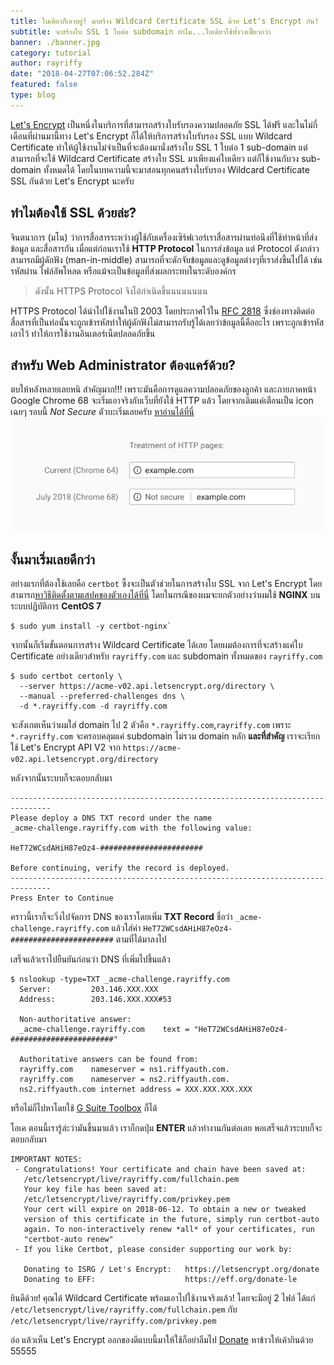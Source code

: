 ```yaml
---
title: ใบเดียวก็เอาอยู่! มาสร้าง Wildcard Certificate SSL ด้วย Let's Encrypt กัน!
subtitle: จะสร้างใบ SSL 1 ใบต่อ subdomain ทำไม...ใบเดียวใช้ทั้งวงเฟี้ยวกว่า
banner: ./banner.jpg
category: tutorial
author: rayriffy
date: "2018-04-27T07:06:52.284Z"
featured: false
type: blog
---
```


[Let's Encrypt](https://letsencrypt.org/) เป็นหนึ่งในบริการที่สามารถสร้างใบรับรองความปลอดภัย SSL ได้ฟรี และในไม่กี่เดือนที่ผ่านมานี้ทาง Let's Encrypt ก็ได้ให้บริการสร้างใบรับรอง SSL แบบ Wildcard Certificate ทำให้ผู้ใช้งานไม่จำเป็นที่จะต้องมานั่งสร้างใบ SSL 1 ใบต่อ 1 sub-domain แต่สามารถที่จะใช้ Wildcard Certificate สร้างใบ SSL มาเพียงแค่ใบเดียว แต่ก็ใช้งานกับวง sub-domain  ทั้งหมดได้ โดยในบทความนี้จะมาสอนทุกคนสร้างใบรับรอง Wildcard Certificate SSL กันด้วย Let's Encrypt นะครับ

## ทำไมต้องใช้ SSL ด้วยล่ะ?
จินตนาการ (มโน) ว่าการสื่อสารระหว่างผู้ใช้กับเครื่องเซิร์ฟเวอร์เราสื่อสารผ่านท่อนึงที่ใช้ทำหน้าที่ส่งข้อมูล และสื่อสารกัน เมื่อแต่ก่อนเราใช้ **HTTP Protocol** ในการส่งข้อมูล แต่ Protocol ดังกล่าวสามารถมีผู้ดักฟัง (man-in-middle) สามารถที่จะดักจับข้อมูลและดูข้อมูลต่างๆที่เราส่งขึ้นไปได้ เช่น รหัสผ่าน ไฟล์อัพโหลด หรือแม้จะเป็นข้อมูลที่ส่งผลกระทบในระดับองค์กร
> ดังนั้น HTTPS Protocol จึงได้กำเนิดขึ้นนนนนนนน

HTTPS Protocol ได้นำไปใช้งานในปี 2003 โดยประกาศไว้ใน [RFC 2818](https://tools.ietf.org/html/rfc2818) ซึ่งช่องทางติดต่อสื่อสารที่เป็นท่อนั้นจะถูกเข้ารหัสทำให้ผู้ดักฟังไม่สามารถรับรู้ได้เลยว่าข้อมูลนี้คืออะไร เพราะถูกเข้ารหัสเอาไว้ ทำให้การใช้งานอินเตอร์เน็ตปลอดภัยขึ้น

## สำหรับ Web Administrator ต้องแคร์ด้วย?
ตบให้หลังหลายเลยหนิ สำคัญมาก!!! เพราะมันคือการดูแลความปลอดภัยของลูกค้า และภายภาคหน้า Google Chrome 68 จะเริ่มเอาจริงกับเว็บที่ยังใช้ HTTP แล้ว โดยจากเดิมแค่เตือนเป็น icon เฉยๆ รอบนี้ *Not Secure* ตัวบะเริ่มเลยครับ [หาอ่านได้ที่นี่](https://blog.chromium.org/2018/02/a-secure-web-is-here-to-stay.html)
![Chrome68](./chrome68.png)

## งั้นมาเริ่มเลยดีกว่า
อย่างแรกที่ต้องใช้เลยคือ `certbot` ซึ้งจะเป็นตัวช่วยในการสร้างใบ SSL จาก Let's Encrypt โดยสามารถ[หาวิธีติดตั้งตามเสปคของตัวเองได้ที่นี่](https://certbot.eff.org/) โดยในกรณีของผมจะยกตัวอย่างว่าผมใช้ **NGINX** บนระบบปฏิบัติการ **CentOS 7**

```
$ sudo yum install -y certbot-nginx`
```

จากนั้นก็เริ่มขั้นตอนการสร้าง Wildcard Certificate ได้เลย โดยผมต้องการที่จะสร้างแค่ใบ Certificate อย่างเดียวสำหรับ `rayriffy.com` และ subdomain ทั้งหมดของ `rayriffy.com`

```
$ sudo certbot certonly \
  --server https://acme-v02.api.letsencrypt.org/directory \
  --manual --preferred-challenges dns \
  -d *.rayriffy.com -d rayriffy.com
```

จะสังเกตเห็นว่าผมใส่ domain ไป 2 ตัวคือ `*.rayriffy.com`,`rayriffy.com` เพราะ `*.rayriffy.com` จะครอบคลุมแค่ subdomain ไม่รวม domain หลัก **และที่สำคัญ** เราจะเรียกใช้ Let's Encrypt API V2 จาก `https://acme-v02.api.letsencrypt.org/directory`

หลังจากนั้นระบบก็จะตอบกลับมา

```
-------------------------------------------------------------------------------
Please deploy a DNS TXT record under the name
_acme-challenge.rayriffy.com with the following value:
 
HeT72WCsdAHiH87eOz4-#######################
 
Before continuing, verify the record is deployed.
-------------------------------------------------------------------------------
Press Enter to Continue
```

คราวนี้เราก็จะวิ่งไปจัดการ DNS ของเราโดยเพิ่ม **TXT Record** ชื่อว่า `_acme-challenge.rayriffy.com` แล้วใส่ค่า `HeT72WCsdAHiH87eOz4-#######################` ตามที่ได้มาลงไป

เสร็จแล้วเราไปยืนยันก่อนว่า DNS ที่เพิ่มไปขึ้นแล้ว

```
$ nslookup -type=TXT _acme-challenge.rayriffy.com
  Server:         203.146.XXX.XXX
  Address:        203.146.XXX.XXX#53

  Non-authoritative answer:
  _acme-challenge.rayriffy.com    text = "HeT72WCsdAHiH87eOz4-#######################"

  Authoritative answers can be found from:
  rayriffy.com    nameserver = ns1.riffyauth.com.
  rayriffy.com    nameserver = ns2.riffyauth.com.
  ns2.riffyauth.com internet address = XXX.XXX.XXX.XXX
```

หรือไม่ก็ไปหาโดยใช้ [G Suite Toolbox](https://toolbox.googleapps.com/apps/dig/#TXT/) ก็ได้

โอเค ตอนนี้เรารู้ล่ะว่ามันขึ้นมาแล้ว เราก็กดปุ่ม **ENTER** แล้วทำงานกันต่อเลย พอเสร็จแล้วระบบก็จะตอบกลับมา

```
IMPORTANT NOTES:
 - Congratulations! Your certificate and chain have been saved at:
   /etc/letsencrypt/live/rayriffy.com/fullchain.pem
   Your key file has been saved at:
   /etc/letsencrypt/live/rayriffy.com/privkey.pem
   Your cert will expire on 2018-06-12. To obtain a new or tweaked
   version of this certificate in the future, simply run certbot-auto
   again. To non-interactively renew *all* of your certificates, run
   "certbot-auto renew"
 - If you like Certbot, please consider supporting our work by:
 
   Donating to ISRG / Let's Encrypt:   https://letsencrypt.org/donate
   Donating to EFF:                    https://eff.org/donate-le
```

ยินดีด้วย! คุณได้ Wildcard Certificate พร้อมเอาไปใช้งานจริงแล้ว! โดยจะมีอยู่ 2 ไฟล์ ได้แก่ 
`/etc/letsencrypt/live/rayriffy.com/fullchain.pem` กับ `/etc/letsencrypt/live/rayriffy.com/privkey.pem`

อ่อ แล้วเห็น Let's Encrypt ออกของดีแบบนี้มาให้ใช้ก็อย่าลืมไป [Donate](https://letsencrypt.org/donate/) หาข้าวให้เค้ากินด้วย 55555
